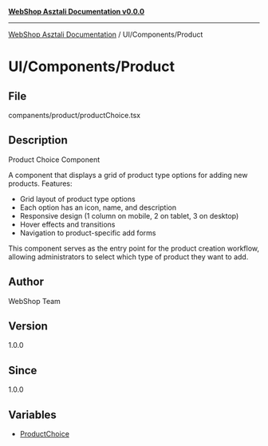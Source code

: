 [**WebShop Asztali Documentation v0.0.0**](../../../README.md)

***

[WebShop Asztali Documentation](../../../modules.md) / UI/Components/Product

# UI/Components/Product

## File

companents/product/productChoice.tsx

## Description

Product Choice Component

A component that displays a grid of product type options for adding new products.
Features:
- Grid layout of product type options
- Each option has an icon, name, and description
- Responsive design (1 column on mobile, 2 on tablet, 3 on desktop)
- Hover effects and transitions
- Navigation to product-specific add forms

This component serves as the entry point for the product creation workflow,
allowing administrators to select which type of product they want to add.

## Author

WebShop Team

## Version

1.0.0

## Since

1.0.0

## Variables

- [ProductChoice](variables/ProductChoice.md)
